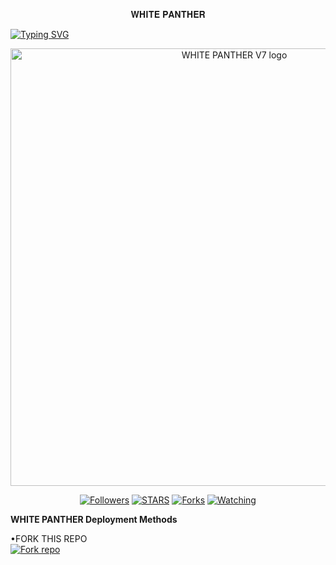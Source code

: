 <p align="center">
𝐖𝐇𝐈𝐓𝐄 𝐏𝐀𝐍𝐓𝐇𝐄𝐑
</p>

<a href="https://git.io/typing-svg"><img src="https://readme-typing-svg.demolab.com?font=Black+Ops+One&size=50&pause=1000&color=DAA520&center=true&width=910&height=100&lines=ADVANCED +WHITE PANTHER V7;MULTI+DEVICE+WHATSAPP+BOT" alt="Typing SVG" /></a>
  </p>

<p align="center">
  <a href="WHITE-PANTHER-v7">
    <img alt="WHITE PANTHER V7 logo" height="700" src="https://telegra.ph/file/389debacb3b11e31a4fe3.jpg">
  </a>
</p>

<p align="center">
  <a href="https://github.com/GURUMD-TECH/WHITE-PANTHER-v7"><img title="Followers" src="https://img.shields.io/github/followers/Cod3Uchiha?label=Followers&style=social"></a>
  <a href="https://github.com/GURUMD-TECH/WHITE-PANTHER-v7/stargazers/"><img title="STARS" src="https://github.com/GURUMD-TECH/WHITE-PANTHER-v7?&style=social"></a>
  <a href="https://github.com/GURUMD-TECH/WHITE-PANTHER-v7/network/members"><img title="Forks" src="https://github.com/GURUMD-TECH/WHITE-PANTHER-v7?style=social"></a>
  <a href="https://github.com/GURUMD-TECH/WHITE-PANTHER-v7/watchers"><img title="Watching" src="https://github.com/GURUMD-TECH/WHITE-PANTHER-v7t?label=Watching&style=social"></a>
</p>

 **WHITE PANTHER Deployment Methods**

•FORK THIS REPO
 <br>
 <a href='https://github.com/GURUMD-TECH/WHITE-PANTHER-v7/fork' target="_blank"><img alt='Fork repo' src='https://img.shields.io/badge/Fork-black?style=for-the-badge&logo=git&logoColor=white'/></a>
 
